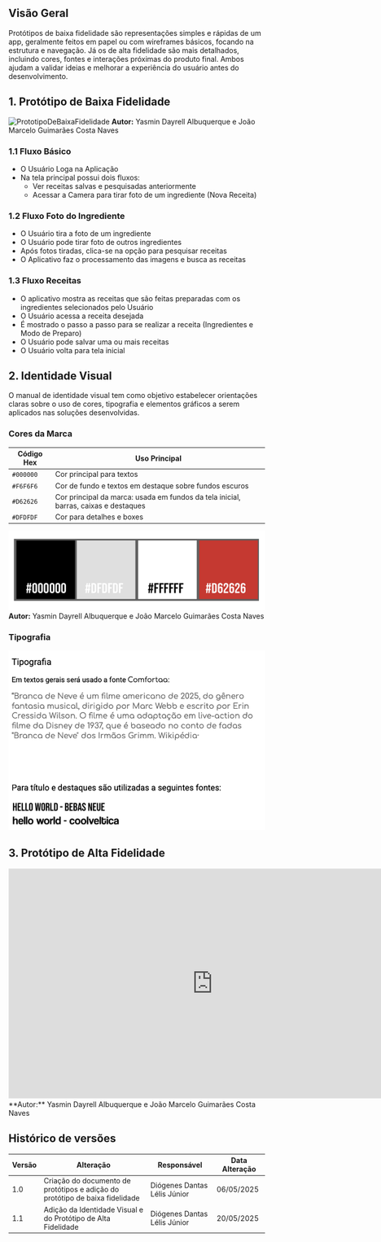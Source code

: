 ## Visão Geral
Protótipos de baixa fidelidade são representações simples e rápidas de um app, geralmente feitos em papel ou com wireframes básicos, focando na estrutura e navegação. Já os de alta fidelidade são mais detalhados, incluindo cores, fontes e interações próximas do produto final. Ambos ajudam a validar ideias e melhorar a experiência do usuário antes do desenvolvimento.

## 1. Protótipo de Baixa Fidelidade
![PrototipoDeBaixaFidelidade](../assets/prototipo/prototipo_baixa_fidelidade.png)
**Autor:** Yasmin Dayrell Albuquerque e João Marcelo Guimarães Costa Naves


### 1.1 Fluxo Básico
- O Usuário Loga na Aplicação
- Na tela principal possui dois fluxos:
    - Ver receitas salvas e pesquisadas anteriormente
    - Acessar a Camera para tirar foto de um ingrediente (Nova Receita)

### 1.2 Fluxo Foto do Ingrediente
- O Usuário tira a foto de um ingrediente
- O Usuário pode tirar foto de outros ingredientes
- Após fotos tiradas, clica-se na opção para pesquisar receitas
- O Aplicativo faz o processamento das imagens e busca as receitas

### 1.3 Fluxo Receitas
- O aplicativo mostra as receitas que são feitas preparadas com os ingredientes selecionados pelo Usuário
- O Usuário acessa a receita desejada
- É mostrado o passo a passo para se realizar a receita (Ingredientes e Modo de Preparo)
- O Usuário pode salvar uma ou mais receitas
- O Usuário volta para tela inicial

## 2. Identidade Visual
O manual de identidade visual tem como objetivo estabelecer orientações claras sobre o uso de cores, tipografia e elementos gráficos a serem aplicados nas soluções desenvolvidas.

### Cores da Marca

Código Hex | Uso Principal                                                                 |
|------------|--------------------------------------------------------------------------------|
| `#000000` | Cor principal para textos                                          |
| `#F6F6F6` | Cor de fundo e textos em destaque sobre fundos escuros             |
| `#D62626` | Cor principal da marca: usada em fundos da tela inicial, barras, caixas e destaques |
| `#DFDFDF` | Cor para detalhes e boxes                                          |

![Paleta de Cores](../assets/identidade_visual/cores.png)
**Autor:** Yasmin Dayrell Albuquerque e João Marcelo Guimarães Costa Naves

### Tipografia
![Tipografia](../assets/identidade_visual/tipografia.png)

## 3. Protótipo de Alta Fidelidade
<iframe style="border: 1px solid rgba(0, 0, 0, 0.1);" width="800" height="450" src="https://embed.figma.com/design/1alkHmYTmhEOupdVfDwOi7/Untitled?embed-host=share" allowfullscreen></iframe>
**Autor:** Yasmin Dayrell Albuquerque e João Marcelo Guimarães Costa Naves



## Histórico de versões

| Versão | Alteração       | Responsável         | Data Alteração |
|--------|-----------------|---------------------|----------------|
| 1.0    | Criação do documento de protótipos e adição do protótipo de baixa fidelidade  | Diógenes Dantas Lélis Júnior | 06/05/2025 | 
| 1.1    | Adição da Identidade Visual e do Protótipo de Alta Fidelidade  | Diógenes Dantas Lélis Júnior | 20/05/2025 | 

